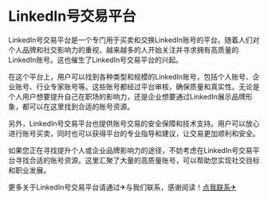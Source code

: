 # LinkedIn号交易平台

LinkedIn号交易平台是一个专门用于买卖和交换LinkedIn账号的平台。随着人们对个人品牌和社交影响力的重视，越来越多的人开始关注并寻求拥有高质量的LinkedIn账号。这也催生了LinkedIn号交易平台的兴起。

在这个平台上，用户可以找到各种类型和规模的LinkedIn账号，包括个人账号、企业账号、行业专家账号等。这些账号都经过平台审核，确保质量和真实性。无论是个人用户想要提升自己在职场的影响力，还是企业想要通过LinkedIn展示品牌形象，都可以在这里找到合适的账号资源。

另外，LinkedIn号交易平台也提供账号交易的安全保障和技术支持。用户可以放心进行账号买卖，同时也可以获得平台的专业指导和建议，让交易更加顺利和安全。

如果您正在寻找提升个人或企业品牌影响力的途径，不妨考虑在LinkedIn号交易平台寻找合适的账号资源。这里汇聚了大量的高质量账号，可以帮助您实现社交目标和职业发展。

更多关于LinkedIn号交易平台请通过✈与我们联系，感谢阅读！[点我联系✈](https://m.G208.com)